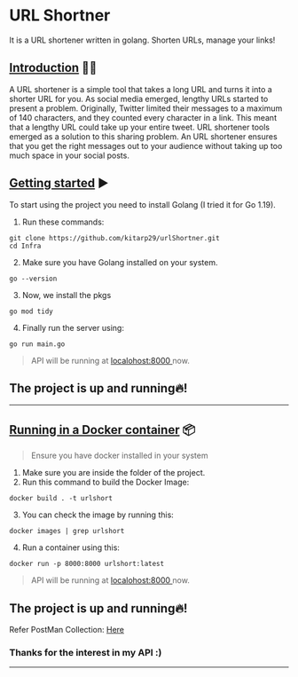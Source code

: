 # **URL Shortner**
It is a URL shortener written in golang. Shorten URLs, manage your links!

##  <u>**Introduction**</u> 👋🏻

A URL shortener is a simple tool that takes a long URL and turns it into a shorter URL for you. As social media emerged, lengthy URLs started to present a problem. Originally, Twitter limited their messages to a maximum of 140 characters, and they counted every character in a link. This meant that a lengthy URL could take up your entire tweet. URL shortener tools emerged as a solution to this sharing problem.
An URL shortener ensures that you get the right messages out to your audience without taking up too much space in your social posts.

## <u>**Getting started**</u> ▶️

To start using the project you need  to install Golang (I tried it for Go 1.19).   
1. Run these commands:
```
git clone https://github.com/kitarp29/urlShortner.git
cd Infra
```

2. Make sure you have Golang installed on your system.
```
go --version 

```

3. Now, we install the pkgs
```
go mod tidy
```

4. Finally run the server using:

```
go run main.go
```

> API will be running at <a href="localhost:8000/"> localohost:8000 </a> now.
  ## **The project is up and running🔥!**
  <hr>

## <u>**Running in a Docker container**</u> 📦
> Ensure you have docker installed in your system

1. Make sure you are inside the folder of the project.
2. Run this command to build the Docker Image:
```
docker build . -t urlshort
```
3. You can check the image by running this:
```
docker images | grep urlshort
```
4. Run a container using this:
```
docker run -p 8000:8000 urlshort:latest  
```
> API will be running at <a href="localhost:8000/"> localohost:8000 </a> now.
  ## **The project is up and running🔥!**
 

Refer PostMan Collection: [Here](https://www.getpostman.com/collections/a1f2466abe2ea9c6a977)
### Thanks for the interest in my API :)
<hr>
